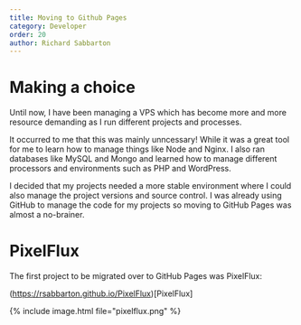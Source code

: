 ```yaml
---
title: Moving to Github Pages
category: Developer
order: 20
author: Richard Sabbarton
---
```


# Making a choice

Until now, I have been managing a VPS which has become more and more 
resource demanding as I run different projects and processes.

It occurred to me that this was mainly unncessary!  While it was a great
tool for me to learn how to manage things like Node and Nginx.  I also 
ran databases like MySQL and Mongo and learned how to manage different 
processors and environments such as PHP and WordPress.

I decided that my projects needed a more stable environment where I could 
also manage the project versions and source control.  I was already using 
GitHub to manage the code for my projects so moving to GitHub Pages was
almost a no-brainer.

# PixelFlux

The first project to be migrated over to GitHub Pages was PixelFlux:

(https://rsabbarton.github.io/PixelFlux)[PixelFlux]

{% include image.html file="pixelflux.png" %}